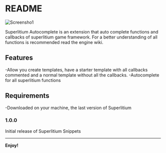 # README

![Screensho1](https://raw.githubusercontent.com/Litium-org/SuperLitium/master/assets/SuperLitiumBanner.png)

Superlitium Autocomplete is an extension that auto complete functions and callbacks of superlitium game framework. For a better understanding of all functions is recommended read the engine wiki.

## Features

-Allow you create templates, have a starter template with all callbacks commented and a normal template without all the callbacks.
-Autocomplete for all superlitium functions

## Requirements

-Downloaded on your machine, the last version of Superlitium

### 1.0.0

Initial release of Superlitium Snippets

---

**Enjoy!**
